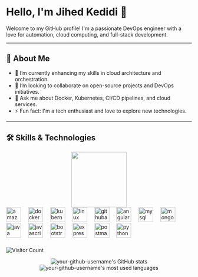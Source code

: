 # Hello, I'm Jihed Kedidi 👋

Welcome to my GitHub profile! I'm a passionate DevOps engineer with a love for automation, cloud computing, and full-stack development.

---

## 🚀 About Me

- 🌱 I’m currently enhancing my skills in cloud architecture and orchestration.
- 👯 I’m looking to collaborate on open-source projects and DevOps initiatives.
- 💬 Ask me about Docker, Kubernetes, CI/CD pipelines, and cloud services.
- ⚡ Fun fact: I'm a tech enthusiast and love to explore new technologies.

---

## 🛠️ Skills & Technologies
<div align="center">
  <img height="150" src="https://camo.githubusercontent.com/62da68eb62b1e5f175f7d1f0191dd89a653d7908feb22d37d4a0ab07365d6791/68747470733a2f2f6d656469612e67697068792e636f6d2f6d656469612f4d3967624264396e6244724f5475314d71782f67697068792e676966"  />
</div>

<div align="left">
  <img src="https://skillicons.dev/icons?i=aws" height="40" alt="amazonwebservices logo"/>
  <img width="12" />
  <img src="https://cdn.jsdelivr.net/gh/devicons/devicon/icons/docker/docker-original.svg" height="40" alt="docker logo"  />
  <img width="12" />
  <img src="https://cdn.jsdelivr.net/gh/devicons/devicon/icons/kubernetes/kubernetes-plain.svg" height="40" alt="kubernetes logo"  />
  <img width="12" />
  <img src="https://skillicons.dev/icons?i=linux" height="40" alt="linux logo"  />
  <img width="12" />
  <img src="https://skillicons.dev/icons?i=githubactions" height="40" alt="githubactions logo"  />
  <img width="12" />
  <img src="https://cdn.jsdelivr.net/gh/devicons/devicon/icons/angularjs/angularjs-original.svg" height="40" alt="angularjs logo"  />
  <img width="12" />
  <img src="https://skillicons.dev/icons?i=mysql" height="40" alt="mysql logo"  />
  <img width="12" />
  <img src="https://skillicons.dev/icons?i=mongodb" height="40" alt="mongodb logo"  />
  <img width="12" />
  <img src="https://skillicons.dev/icons?i=java" height="40" alt="java logo"  />
  <img width="12" />
  <img src="https://skillicons.dev/icons?i=js" height="40" alt="javascript logo"  />
  <img width="12" />
  <img src="https://skillicons.dev/icons?i=bootstrap" height="40" alt="bootstrap logo"  />
  <img width="12" />
  <img src="https://skillicons.dev/icons?i=express" height="40" alt="express logo"  />
  <img width="12" />
  <img src="https://skillicons.dev/icons?i=postman" height="40" alt="postman logo"  />
  <img width="12" />
  <img src="https://skillicons.dev/icons?i=py" height="40" alt="python logo"  />
</div>

###

![Visitor Count](https://komarev.com/ghpvc/?username=jihedkedidi&color=brightgreen)

<p align="center">
  <img src="https://github-readme-stats.vercel.app/api?username=jihedkedidi&show_icons=true&theme=radical" alt="your-github-username's GitHub stats" />
  <img src="https://github-readme-stats.vercel.app/api/top-langs/?username=jihedkedidi&layout=compact&theme=radical" alt="your-github-username's most used languages" />
</p>




